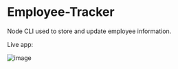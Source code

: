 # Employee-Tracker

Node CLI used to store and update employee information.

Live app: 

![image](https://user-images.githubusercontent.com/58674083/84365954-31fcf580-aba0-11ea-95e0-a1e7a4c92bb4.png)
